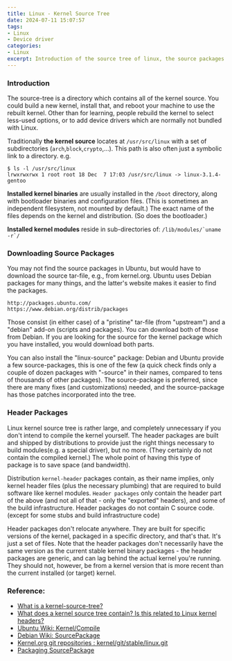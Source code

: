 ```yaml
---
title: Linux - Kernel Source Tree
date: 2024-07-11 15:07:57
tags: 
- Linux
- Device driver
categories:
- Linux
excerpt: Introduction of the source tree of linux, the source packages and header packages.
---
```


### Introduction
The source-tree is a directory which contains all of the kernel source. You could build a new kernel, install that, and reboot your machine to use the rebuilt kernel. Other than for learning, people rebuild the kernel to select less-used options, or to add device drivers which are normally not bundled with Linux.

Traditionally **the kernel source** locates at `/usr/src/linux` with a set of subdirectories (`arch`,`block`,`crypto`,...). This path is also often just a symbolic link to a directory. e.g. 
```
$ ls -l /usr/src/linux
lrwxrwxrwx 1 root root 18 Dec  7 17:03 /usr/src/linux -> linux-3.1.4-gentoo
```

**Installed kernel binaries** are usually installed in the `/boot` directory, along with bootloader binaries and configuration files. (This is sometimes an independent filesystem, not mounted by default.) The exact name of the files depends on the kernel and distribution. (So does the bootloader.)

**Installed kernel modules** reside in sub-directories of:
```/lib/modules/`uname -r`/```

### Downloading Source Packages
You may not find the source packages in Ubuntu, but would have to download the source tar-file, e.g., from kernel.org. Ubuntu uses Debian packages for many things, and the latter's website makes it easier to find the packages.

    http://packages.ubuntu.com/
    https://www.debian.org/distrib/packages

Those consist (in either case) of a "pristine" tar-file (from "upstream") and a "debian" add-on (scripts and packages). You can download both of those from Debian. If you are looking for the source for the kernel package which you have installed, you would download both parts.

You can also install the "linux-source" package: Debian and Ubuntu provide a few source-packages, this is one of the few (a quick check finds only a couple of dozen packages with "-source" in their names, compared to tens of thousands of other packages). The source-package is preferred, since there are many fixes (and customizations) needed, and the source-package has those patches incorporated into the tree.

### Header Packages
Linux kernel source tree is rather large, and completely unnecessary if you don't intend to compile the kernel yourself. The header packages are built and shipped by distributions to provide just the right things necessary to build modules(e.g. a special driver), but no more. (They certainly do not contain the compiled kernel.) The whole point of having this type of package is to save space (and bandwidth).

Distribution `kernel-header` packages contain, as their name implies, only kernel header files (plus the necessary plumbing) that are required to build software like kernel modules. `Header packages` only contain the header part of the above (and not all of that - only the "exported" headers), and some of the build infrastructure. Header packages do not contain C source code. (except for some stubs and build infrastructure code)

Header packages don't relocate anywhere. They are built for specific versions of the kernel, packaged in a specific directory, and that's that. It's just a set of files. Note that the header packages don't necessarily have the same version as the current stable kernel binary packages - the header packages are generic, and can lag behind the actual kernel you're running. They should not, however, be from a kernel version that is more recent than the current installed (or target) kernel.

### Reference: 
- [What is a kernel-source-tree?](https://unix.stackexchange.com/questions/267835/what-is-a-kernel-source-tree)
- [What does a kernel source tree contain? Is this related to Linux kernel headers?](https://unix.stackexchange.com/questions/27042/what-does-a-kernel-source-tree-contain-is-this-related-to-linux-kernel-headers)
- [Ubuntu Wiki:  Kernel/Compile](https://help.ubuntu.com/community/Kernel/Compile)
- [Debian Wiki: SourcePackage](https://wiki.debian.org/Packaging/SourcePackage)
- [Kernel.org git repositories : kernel/git/stable/linux.git](https://git.kernel.org/pub/scm/linux/kernel/git/stable/linux.git/)
- [Packaging SourcePackage](https://wiki.debian.org/Packaging/SourcePackage)